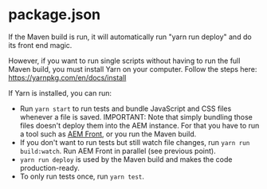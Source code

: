 # package.json

If the Maven build is run, it will automatically run "yarn run deploy" and do its front end magic.

However, if you want to run single scripts without having to run the full Maven build, you must install Yarn on your computer. Follow the steps here: https://yarnpkg.com/en/docs/install

If Yarn is installed, you can run:
* Run `yarn start` to run tests and bundle JavaScript and CSS files whenever a file is saved. IMPORTANT: Note that simply bundling those files doesn't deploy them into the AEM instance. For that you have to run a tool such as [AEM Front](https://www.npmjs.com/package/aem-front), or you run the Maven build.
* If you don't want to run tests but still watch file changes, run `yarn run build:watch`. Run AEM Front in parallel (see previous point).
* `yarn run deploy` is used by the Maven build and makes the code production-ready.
* To only run tests once, run `yarn test`.
